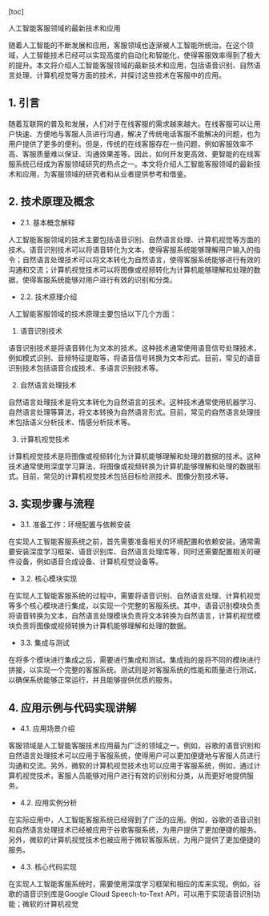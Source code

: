 
[toc]                    
                
                
人工智能客服领域的最新技术和应用

随着人工智能的不断发展和应用，客服领域也逐渐被人工智能所统治。在这个领域，人工智能技术已经可以实现高度的自动化和智能化，使得客服效率得到了极大的提升。本文将介绍人工智能客服领域的最新技术和应用，包括语音识别、自然语言处理、计算机视觉等方面的技术，并探讨这些技术在客服中的应用。

## 1. 引言

随着互联网的普及和发展，人们对于在线客服的需求越来越大。在线客服可以让用户快速、方便地与客服人员进行沟通，解决了传统电话客服不能解决的问题，也为用户提供了更多的便利。但是，传统的在线客服存在一些问题，例如客服效率不高、客服质量难以保证、沟通效果差等。因此，如何开发更高效、更智能的在线客服系统已经成为客服领域研究的热点之一。本文将介绍人工智能客服领域的最新技术和应用，为客服领域的研究者和从业者提供参考和借鉴。

## 2. 技术原理及概念

- 2.1. 基本概念解释

人工智能客服领域的技术主要包括语音识别、自然语言处理、计算机视觉等方面的技术。语音识别技术可以将语音转化为文本，使得客服系统能够理解用户输入的指令；自然语言处理技术可以将文本转化为自然语言，使得客服系统能够进行有效的沟通和交流；计算机视觉技术可以将图像或视频转化为计算机能够理解和处理的数据，使得客服系统能够对用户进行有效的识别和分类。

- 2.2. 技术原理介绍

人工智能客服领域的技术原理主要包括以下几个方面：

1. 语音识别技术

语音识别技术是将语音转化为文本的技术。这种技术通常使用语音信号处理技术，例如模式识别、音频特征提取等，将语音信号转换为文本形式。目前，常见的语音识别技术包括语音合成技术、多语言识别技术等。

2. 自然语言处理技术

自然语言处理技术是将文本转化为自然语言的技术。这种技术通常使用机器学习、自然语言处理等算法，将文本转换为自然语言形式。目前，常见的自然语言处理技术包括语义分析技术、情感分析技术等。

3. 计算机视觉技术

计算机视觉技术是将图像或视频转化为计算机能够理解和处理的数据的技术。这种技术通常使用深度学习算法，将图像或视频转换为计算机能够理解和处理的数据形式。目前，常见的计算机视觉技术包括目标检测技术、图像分割技术等。

## 3. 实现步骤与流程

- 3.1. 准备工作：环境配置与依赖安装

在实现人工智能客服系统之前，首先需要准备相关的环境配置和依赖安装。通常需要安装深度学习框架、语音识别库、自然语言处理库等，同时还需要配置相关的硬件设备，例如语音合成设备、计算机视觉设备等。

- 3.2. 核心模块实现

在实现人工智能客服系统的过程中，需要将语音识别、自然语言处理、计算机视觉等多个核心模块进行集成，以实现一个完整的客服系统。其中，语音识别模块负责将语音转换为文本，自然语言处理模块负责将文本转换为自然语言，计算机视觉模块负责将图像或视频转换为计算机能够理解和处理的数据。

- 3.3. 集成与测试

在将多个模块进行集成之后，需要进行集成和测试。集成指的是将不同的模块进行拼接，以实现一个完整的客服系统。测试则是对客服系统的性能和质量进行测试，以确保系统能够正常运行，并且能够提供优质的服务。

## 4. 应用示例与代码实现讲解

- 4.1. 应用场景介绍

客服领域是人工智能客服技术应用最为广泛的领域之一。例如，谷歌的语音识别和自然语言处理技术可以应用于客服系统，使得用户可以更加便捷地与客服人员进行沟通和交流。另外，微软的计算机视觉技术也可以应用于客服系统，例如，通过计算机视觉技术，客服人员能够对用户进行有效的识别和分类，从而更好地提供服务。

- 4.2. 应用实例分析

在实际应用中，人工智能客服系统已经得到了广泛的应用。例如，谷歌的语音识别和自然语言处理技术已经被应用于谷歌客服系统，为用户提供了更加便捷的服务。另外，微软的计算机视觉技术也被应用于微软客服系统，为用户提供了更加便捷的服务。

- 4.3. 核心代码实现

在实现人工智能客服系统时，需要使用深度学习框架和相应的库来实现。例如，谷歌的语音识别库是Google Cloud Speech-to-Text API，可以用于实现语音识别功能；微软的计算机视觉

